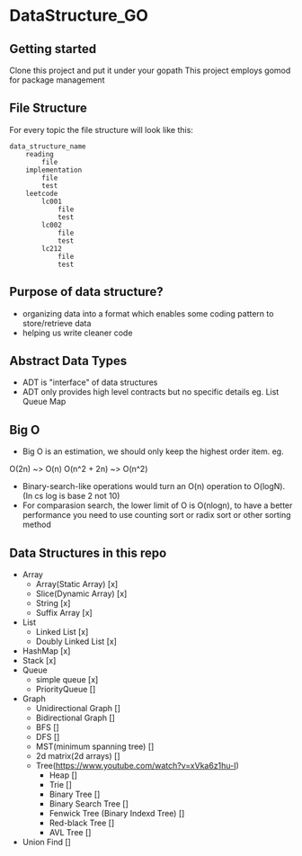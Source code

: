 # DataStructure_GO

## Getting started
Clone this project and put it under your gopath
This project employs gomod for package management

## File Structure
For every topic the file structure will look like this:

```
data_structure_name
    reading
        file
    implementation
        file
        test
    leetcode
        lc001
            file
            test
        lc002
            file
            test
        lc212
            file
            test
```

## Purpose of data structure?

- organizing data into a format which enables some coding pattern to store/retrieve data
- helping us write cleaner code

## Abstract Data Types

- ADT is "interface" of data structures
- ADT only provides high level contracts but no specific details
eg.
     List
     Queue
     Map


## Big O

- Big O is an estimation, we should only keep the highest order item.
eg.

O(2n) ~> O(n)
O(n^2 + 2n) ~> O(n^2)

- Binary-search-like operations would turn an O(n) operation to O(logN). (In cs log is base 2 not 10)
- For comparasion search, the lower limit of O is O(nlogn), to have a better performance you need to use counting sort or radix sort or other sorting method


## Data Structures in this repo

* Array
    - Array(Static Array) [x]
    - Slice(Dynamic Array) [x]
    - String [x]
    - Suffix Array [x]
* List
    - Linked List [x]
    - Doubly Linked List [x]
* HashMap [x]
* Stack [x]
* Queue
    - simple queue [x]
    - PriorityQueue []
* Graph
    - Unidirectional Graph []
    - Bidirectional Graph []
    - BFS []
    - DFS []
    - MST(minimum spanning tree) []
    - 2d matrix(2d arrays) []
    - Tree(https://www.youtube.com/watch?v=xVka6z1hu-I)
        - Heap []
        - Trie []
        - Binary Tree []
        - Binary Search Tree []
        - Fenwick Tree (Binary Indexd Tree) []
        - Red-black Tree []
        - AVL Tree []
* Union Find []

